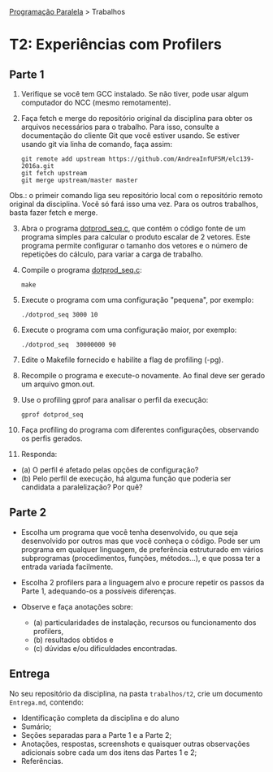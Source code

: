 [Programação Paralela](https://github.com/AndreaInfUFSM/elc139-2016a) > Trabalhos

# T2: Experiências com Profilers


## Parte 1

1. Verifique se você tem GCC instalado. Se não tiver, pode usar algum computador do NCC (mesmo remotamente).

2. Faça fetch e merge do repositório original da disciplina para obter os arquivos necessários para o trabalho. 
Para isso, consulte a documentação do cliente Git que você estiver usando. Se estiver usando git via linha de comando, faça assim:

   ```
   git remote add upstream https://github.com/AndreaInfUFSM/elc139-2016a.git
   git fetch upstream
   git merge upstream/master master
   ```
  Obs.: o primeir comando liga seu repositório local com o repositório remoto original da disciplina. Você só fará isso uma vez. 
  Para os outros trabalhos, basta fazer fetch e merge.
  
3. Abra o programa [dotprod_seq.c](dotprod_seq/dotprod_seq.c), que contém o código fonte de um programa simples para calcular o produto escalar de 2 vetores. 
Este programa permite configurar o tamanho dos vetores e o número de repetições do cálculo, para variar a carga de trabalho.

3. Compile o programa [dotprod_seq.c](dotprod_seq/dotprod_seq.c):

   ```
   make
   ```

4. Execute o programa com uma configuração "pequena", por exemplo:

   ```
   ./dotprod_seq 3000 10
   ```

5. Execute o programa com uma configuração maior, por exemplo:

   ```
   ./dotprod_seq  30000000 90
   ```

6. Edite o Makefile fornecido e habilite a flag de profiling (-pg).

7. Recompile o programa e execute-o novamente. Ao final deve ser gerado um arquivo gmon.out.

8. Use o profiling gprof para analisar o perfil da execução:

   ```
   gprof dotprod_seq
   ```

9. Faça profiling do programa com diferentes configurações, observando os perfis gerados.

10. Responda:
  - (a) O perfil é afetado pelas opções de configuração?
  - (b) Pelo perfil de execução, há alguma função que poderia ser candidata a paralelização? Por quê?



## Parte 2


+ Escolha um programa que você tenha desenvolvido, ou que seja desenvolvido por outros mas que você conheça o código. 
Pode ser um programa em qualquer linguagem, de preferência estruturado em vários subprogramas (procedimentos, funções, métodos...), e que possa ter a entrada variada facilmente.

+ Escolha 2 profilers para a linguagem alvo e procure repetir os passos da Parte 1, adequando-os a possíveis diferenças.

+ Observe e faça anotações sobre: 
   - (a) particularidades de instalação, recursos ou funcionamento dos profilers, 
   - (b) resultados obtidos e 
   - (c) dúvidas e/ou dificuldades encontradas.


## Entrega

No seu repositório da disciplina, na pasta `trabalhos/t2`, crie um documento `Entrega.md`, contendo:
 - Identificação completa da disciplina e do aluno
 - Sumário;
 - Seções separadas para a Parte 1 e a Parte 2;
 - Anotações, respostas, screenshots e quaisquer outras observações adicionais sobre cada um dos itens das Partes 1 e 2;
 - Referências.



